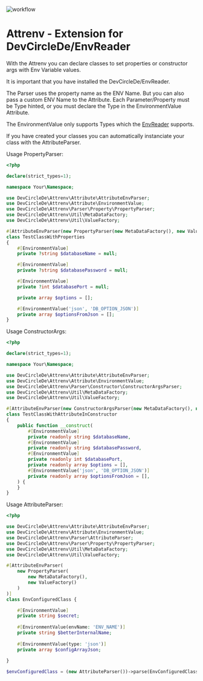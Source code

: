 ![workflow](https://github.com/devcircle-de/Attrenv/actions/workflows/php.yml/badge.svg)

# Attrenv - Extension for DevCircleDe/EnvReader

With the Attrenv you can declare classes to set properties or constructor args with Env Variable values.

It is important that you have installed the DevCircleDe/EnvReader.

The Parser uses the property name as the ENV Name. But you can also pass a custom ENV Name to the Attribute.
Each Parameter/Property must be Type hinted, or you must declare the Type in the EnvironmentValue Attribute. 

The EnvironmentValue only supports Types which the [EnvReader](https://github.com/devcircle-de/EnvReader) supports.

If you have created your classes you can automatically instanciate your class with the AttributeParser.

Usage PropertyParser:
```php
<?php

declare(strict_types=1);

namespace Your\Namespace;

use DevCircleDe\Attrenv\Attribute\AttributeEnvParser;
use DevCircleDe\Attrenv\Attribute\EnvironmentValue;
use DevCircleDe\Attrenv\Parser\Property\PropertyParser;
use DevCircleDe\Attrenv\Util\MetaDataFactory;
use DevCircleDe\Attrenv\Util\ValueFactory;

#[AttributeEnvParser(new PropertyParser(new MetaDataFactory(), new ValueFactory()))]
class TestClassWithProperties
{
    #[EnvironmentValue]
    private ?string $databaseName = null;

    #[EnvironmentValue]
    private ?string $databasePassword = null;

    #[EnvironmentValue]
    private ?int $databasePort = null;

    private array $options = [];

    #[EnvironmentValue('json', 'DB_OPTION_JSON')]
    private array $optionsFromJson = [];
}
```
Usage ConstructorArgs:

```php
<?php

declare(strict_types=1);

namespace Your\Namespace;

use DevCircleDe\Attrenv\Attribute\AttributeEnvParser;
use DevCircleDe\Attrenv\Attribute\EnvironmentValue;
use DevCircleDe\Attrenv\Parser\Constructor\ConstructorArgsParser;
use DevCircleDe\Attrenv\Util\MetaDataFactory;
use DevCircleDe\Attrenv\Util\ValueFactory;

#[AttributeEnvParser(new ConstructorArgsParser(new MetaDataFactory(), new ValueFactory()))]
class TestClassWithAttributeInConstructor
{
    public function __construct(
        #[EnvironmentValue]
        private readonly string $databaseName,
        #[EnvironmentValue]
        private readonly string $databasePassword,
        #[EnvironmentValue]
        private readonly int $databasePort,
        private readonly array $options = [],
        #[EnvironmentValue('json', 'DB_OPTION_JSON')]
        private readonly array $optionsFromJson = [],
    ) {
    }
}
```

Usage AttributeParser:
```php
<?php

use DevCircleDe\Attrenv\Attribute\AttributeEnvParser;
use DevCircleDe\Attrenv\Attribute\EnvironmentValue;
use DevCircleDe\Attrenv\Parser\AttributeParser;
use DevCircleDe\Attrenv\Parser\Property\PropertyParser;
use DevCircleDe\Attrenv\Util\MetaDataFactory;
use DevCircleDe\Attrenv\Util\ValueFactory;

#[AttributeEnvParser(
    new PropertyParser(
        new MetaDataFactory(),
        new ValueFactory()
    )
)]
class EnvConfiguredClass {

    #[EnvironmentValue]
    private string $secret;
    
    #[EnvironmentValue(envName: 'ENV_NAME')]
    private string $betterInternalName;
    
    #[EnvironmentValue(type: 'json')]
    private array $configArrayJson;
    
}

$envConfiguredClass = (new AttributeParser())->parse(EnvConfiguredClass::class)
```

